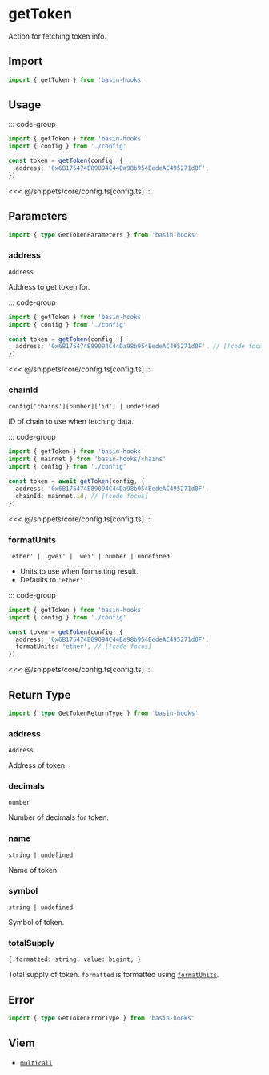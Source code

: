 <script setup>
const packageName = 'basin-hooks'
const actionName = 'getToken'
const typeName = 'GetToken'
</script>

# getToken

Action for fetching token info.

## Import

```ts
import { getToken } from 'basin-hooks'
```

## Usage

::: code-group
```ts [index.ts]
import { getToken } from 'basin-hooks'
import { config } from './config'

const token = getToken(config, {
  address: '0x6B175474E89094C44Da98b954EedeAC495271d0F',
})
```
<<< @/snippets/core/config.ts[config.ts]
:::

## Parameters

```ts
import { type GetTokenParameters } from 'basin-hooks'
```

### address

`Address`

Address to get token for.

::: code-group
```ts [index.ts]
import { getToken } from 'basin-hooks'
import { config } from './config'

const token = getToken(config, {
  address: '0x6B175474E89094C44Da98b954EedeAC495271d0F', // [!code focus]
})
```
<<< @/snippets/core/config.ts[config.ts]
:::

### chainId

`config['chains'][number]['id'] | undefined`

ID of chain to use when fetching data.

::: code-group
```ts [index.ts]
import { getToken } from 'basin-hooks'
import { mainnet } from 'basin-hooks/chains'
import { config } from './config'

const token = await getToken(config, {
  address: '0x6B175474E89094C44Da98b954EedeAC495271d0F',
  chainId: mainnet.id, // [!code focus]
})
```
<<< @/snippets/core/config.ts[config.ts]
:::

### formatUnits

`'ether' | 'gwei' | 'wei' | number | undefined`

- Units to use when formatting result.
- Defaults to `'ether'`.

::: code-group
```ts [index.ts]
import { getToken } from 'basin-hooks'
import { config } from './config'

const token = getToken(config, {
  address: '0x6B175474E89094C44Da98b954EedeAC495271d0F',
  formatUnits: 'ether', // [!code focus]
})
```
<<< @/snippets/core/config.ts[config.ts]
:::

## Return Type

```ts
import { type GetTokenReturnType } from 'basin-hooks'
```

### address 

`Address`

Address of token.

### decimals 

`number`

Number of decimals for token.

### name 

`string | undefined`

Name of token.

### symbol 

`string | undefined`

Symbol of token.

### totalSupply 

`{ formatted: string; value: bigint; }`

Total supply of token. `formatted` is formatted using [`formatUnits`](#formatunits).

## Error

```ts
import { type GetTokenErrorType } from 'basin-hooks'
```

<!--@include: @shared/query-imports.md-->

## Viem

- [`multicall`](https://viem.sh/docs/contract/multicall)
